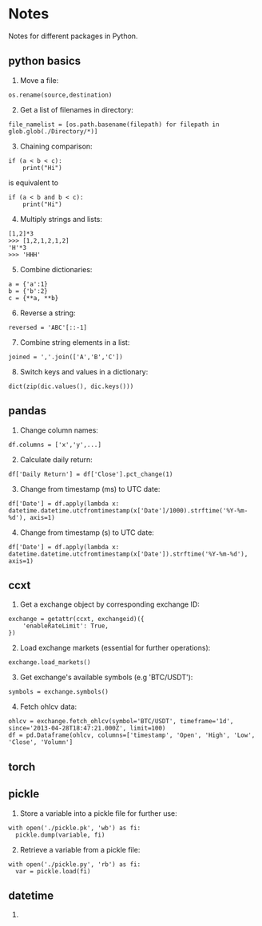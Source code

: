 # Notes
Notes for different packages in Python.

## python basics
1. Move a file:
```
os.rename(source,destination)
```
2. Get a list of filenames in directory:
```
file_namelist = [os.path.basename(filepath) for filepath in glob.glob(./Directory/*)]
```
3. Chaining comparison:
```
if (a < b < c):
    print("Hi")
```
is equivalent to
```
if (a < b and b < c):
    print("Hi")
```
4. Multiply strings and lists:
```
[1,2]*3
>>> [1,2,1,2,1,2]
'H'*3
>>> 'HHH'
```
5. Combine dictionaries:
```
a = {'a':1}
b = {'b':2}
c = {**a, **b}
```
6. Reverse a string:
```
reversed = 'ABC'[::-1]
```
7. Combine string elements in a list:
```
joined = ','.join(['A','B','C'])
```
8. Switch keys and values in a dictionary:
```
dict(zip(dic.values(), dic.keys()))
```

## pandas
1. Change column names:
```
df.columns = ['x','y',...]
```
2. Calculate daily return:
```
df['Daily Return'] = df['Close'].pct_change(1)
```
3. Change from timestamp (ms) to UTC date:
```
df['Date'] = df.apply(lambda x: datetime.datetime.utcfromtimestamp(x['Date']/1000).strftime('%Y-%m-%d'), axis=1)
```
4. Change from timestamp (s) to UTC date:
```
df['Date'] = df.apply(lambda x: datetime.datetime.utcfromtimestamp(x['Date']).strftime('%Y-%m-%d'), axis=1)
```
## ccxt
1. Get a exchange object by corresponding exchange ID:
```
exchange = getattr(ccxt, exchangeid)({
    'enableRateLimit': True,
})
```
2. Load exchange markets (essential for further operations):
```
exchange.load_markets()
```
3. Get exchange's available symbols (e.g 'BTC/USDT'):
```
symbols = exchange.symbols()
```
4. Fetch ohlcv data:
```
ohlcv = exchange.fetch_ohlcv(symbol='BTC/USDT', timeframe='1d', since='2013-04-28T18:47:21.000Z', limit=100)
df = pd.Dataframe(ohlcv, columns=['timestamp', 'Open', 'High', 'Low', 'Close', 'Volumn']
```
## torch

## pickle
1. Store a variable into a pickle file for further use:
```
with open('./pickle.pk', 'wb') as fi:
  pickle.dump(variable, fi)
```
2. Retrieve a variable from a pickle file:
```
with open('./pickle.py', 'rb') as fi:
  var = pickle.load(fi)
```
## datetime
1.
























